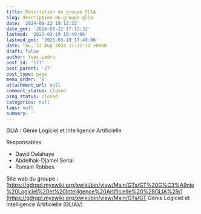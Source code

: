 ```yaml
---
title: Description du groupe GLIA
slug: description-du-groupe-glia
date: '2024-08-22 19:12:32'
date_gmt: '2024-08-22 17:12:32'
lastmod: '2025-03-19 19:49:06'
lastmod_gmt: '2025-03-19 17:49:06'
date: Thu, 22 Aug 2024 17:12:32 +0000
draft: false
author: Yves.Ledru
post_id: '177'
post_parent: '27'
post_type: page
menu_order: '0'
attachment_url: null
comment_status: closed
ping_status: closed
categories: null
tags: null
summary: ''
---
```


GLIA : Génie Logiciel et Intelligence Artificielle

Responsables

  * David Delahaye
  * Abdelhak-Djamel Seriai
  * Romain Robbes



Site web du groupe : [https://gdrgpl.myxwiki.org/xwiki/bin/view/Main/GTs/GT%20G%C3%A9nie%20Logiciel%20et%20Intelligence%20Artificielle%20%28GLIA%29/](https://gdrgpl.myxwiki.org/xwiki/bin/view/Main/GTs/GT Génie Logiciel et Intelligence Artificielle \(GLIA\)/)

